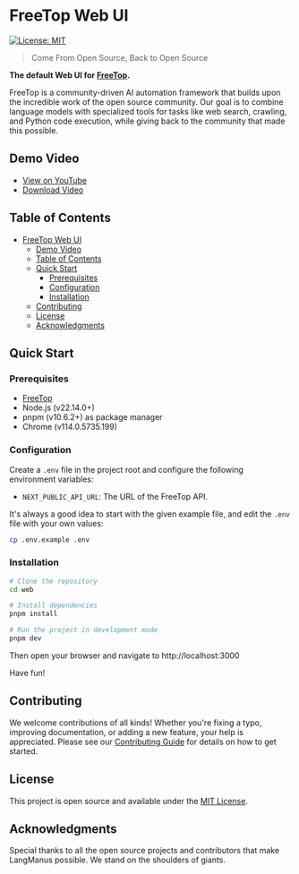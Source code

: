 # FreeTop Web UI

[![License: MIT](https://img.shields.io/badge/License-MIT-yellow.svg)](https://opensource.org/licenses/MIT)

> Come From Open Source, Back to Open Source

**The default Web UI for [FreeTop](https://github.com/Hedlen/freetop).**

FreeTop is a community-driven AI automation framework that builds upon the incredible work of the open source community. Our goal is to combine language models with specialized tools for tasks like web search, crawling, and Python code execution, while giving back to the community that made this possible.

## Demo Video

- [View on YouTube](https://youtu.be/sZCHqrQBUGk)
- [Download Video](https://github.com/langmanus/langmanus/blob/main/assets/demo.mp4)

## Table of Contents
- [FreeTop Web UI](#freetop-web-ui)
  - [Demo Video](#demo-video)
  - [Table of Contents](#table-of-contents)
  - [Quick Start](#quick-start)
    - [Prerequisites](#prerequisites)
    - [Configuration](#configuration)
    - [Installation](#installation)
  - [Contributing](#contributing)
  - [License](#license)
  - [Acknowledgments](#acknowledgments)

## Quick Start

### Prerequisites

- [FreeTop](https://github.com/Hedlen/freetop)
- Node.js (v22.14.0+)
- pnpm (v10.6.2+) as package manager
- Chrome (v114.0.5735.199)

### Configuration

Create a `.env` file in the project root and configure the following environment variables:

- `NEXT_PUBLIC_API_URL`: The URL of the FreeTop API.

It's always a good idea to start with the given example file, and edit the `.env` file with your own values:

```bash
cp .env.example .env
```

### Installation

```bash
# Clone the repository
cd web

# Install dependencies
pnpm install

# Run the project in development mode
pnpm dev
```

Then open your browser and navigate to http://localhost:3000

Have fun!

## Contributing

We welcome contributions of all kinds! Whether you're fixing a typo, improving documentation, or adding a new feature, your help is appreciated. Please see our [Contributing Guide](CONTRIBUTING.md) for details on how to get started.

## License

This project is open source and available under the [MIT License](LICENSE).

## Acknowledgments

Special thanks to all the open source projects and contributors that make LangManus possible. We stand on the shoulders of giants.
